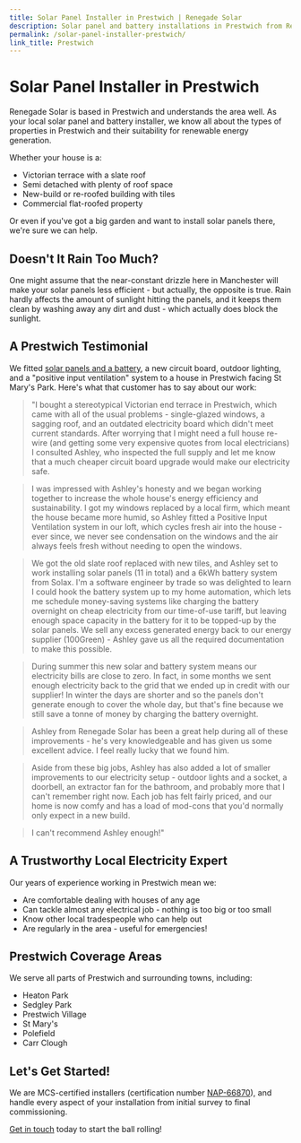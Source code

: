 ```yaml
---
title: Solar Panel Installer in Prestwich | Renegade Solar
description: Solar panel and battery installations in Prestwich from Renegade Solar, an MCS-certified installer with excellent Checkatrade ratings.
permalink: /solar-panel-installer-prestwich/
link_title: Prestwich
---
```


# Solar Panel Installer in Prestwich

Renegade Solar is based in Prestwich and understands the area well. As your local solar panel and battery installer, we know all about the types of properties in Prestwich and their suitability for renewable energy generation.

Whether your house is a:

- Victorian terrace with a slate roof
- Semi detached with plenty of roof space
- New-build or re-roofed building with tiles
- Commercial flat-roofed property

Or even if you've got a big garden and want to install solar panels there, we're sure we can help.

## Doesn't It Rain Too Much?

One might assume that the near-constant drizzle here in Manchester will make your solar panels less efficient - but actually, the opposite is true. Rain hardly affects the amount of sunlight hitting the panels, and it keeps them clean by washing away any dirt and dust - which actually does block the sunlight.

## A Prestwich Testimonial

We fitted [solar panels and a battery](services/solar-and-battery-installations/), a new circuit board, outdoor lighting, and a "positive input ventilation" system to a house in Prestwich facing St Mary's Park. Here's what that customer has to say about our work:

> "I bought a stereotypical Victorian end terrace in Prestwich, which came with all of the usual problems - single-glazed windows, a sagging roof, and an outdated electricity board which didn't meet current standards. After worrying that I might need a full house re-wire (and getting some very expensive quotes from local electricians) I consulted Ashley, who inspected the full supply and let me know that a much cheaper circuit board upgrade would make our electricity safe.

> I was impressed with Ashley's honesty and we began working together to increase the whole house's energy efficiency and sustainability. I got my windows replaced by a local firm, which meant the house became more humid, so Ashley fitted a Positive Input Ventilation system in our loft, which cycles fresh air into the house - ever since, we never see condensation on the windows and the air always feels fresh without needing to open the windows.

> We got the old slate roof replaced with new tiles, and Ashley set to work installing solar panels (11 in total) and a 6kWh battery system from Solax. I'm a software engineer by trade so was delighted to learn I could hook the battery system up to my home automation, which lets me schedule money-saving systems like charging the battery overnight on cheap electricity from our time-of-use tariff, but leaving enough space capacity in the battery for it to be topped-up by the solar panels. We sell any excess generated energy back to our energy supplier (100Green) - Ashley gave us all the required documentation to make this possible.

> During summer this new solar and battery system means our electricity bills are close to zero. In fact, in some months we sent enough electricity back to the grid that we ended up in credit with our supplier! In winter the days are shorter and so the panels don't generate enough to cover the whole day, but that's fine because we still save a tonne of money by charging the battery overnight.

> Ashley from Renegade Solar has been a great help during all of these improvements - he's very knowledgeable and has given us some excellent advice. I feel really lucky that we found him.

> Aside from these big jobs, Ashley has also added a lot of smaller improvements to our electricity setup - outdoor lights and a socket, a doorbell, an extractor fan for the bathroom, and probably more that I can't remember right now. Each job has felt fairly priced, and our home is now comfy and has a load of mod-cons that you'd normally only expect in a new build.

> I can't recommend Ashley enough!"

## A Trustworthy Local Electricity Expert

Our years of experience working in Prestwich mean we:

- Are comfortable dealing with houses of any age
- Can tackle almost any electrical job - nothing is too big or too small
- Know other local tradespeople who can help out
- Are regularly in the area - useful for emergencies!

## Prestwich Coverage Areas

We serve all parts of Prestwich and surrounding towns, including:

- Heaton Park
- Sedgley Park
- Prestwich Village
- St Mary's
- Polefield
- Carr Clough

## Let's Get Started!

We are MCS-certified installers (certification number [NAP-66870](https://mcscertified.com/find-an-installer/)), and handle every aspect of your installation from initial survey to final commissioning.

[Get in touch](/contact/) today to start the ball rolling!
